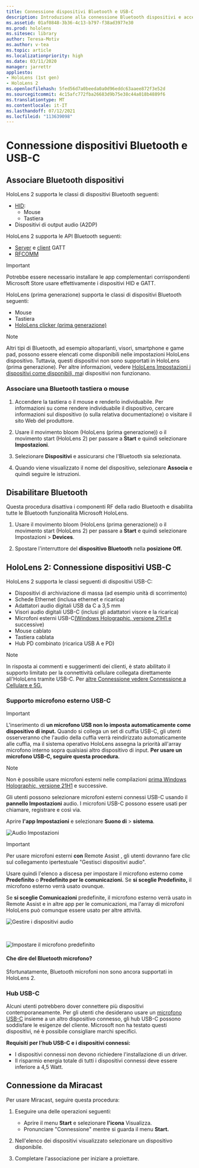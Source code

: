 ```yaml
---
title: Connessione dispositivi Bluetooth e USB-C
description: Introduzione alla connessione Bluetooth dispositivi e accessori USB-C dai dispositivi HoloLens realtà mista.
ms.assetid: 01af0848-3b36-4c13-b797-f38ad3977e30
ms.prod: hololens
ms.sitesec: library
author: Teresa-Motiv
ms.author: v-tea
ms.topic: article
ms.localizationpriority: high
ms.date: 03/11/2020
manager: jarrettr
appliesto:
- HoloLens (1st gen)
- HoloLens 2
ms.openlocfilehash: 5fed56d7a0beeda0a0d96eddc63aaee872f3e52d
ms.sourcegitcommit: 4c15afc772fba26683d9b75e38c44a018b4889f6
ms.translationtype: MT
ms.contentlocale: it-IT
ms.lasthandoff: 07/12/2021
ms.locfileid: "113639098"
---
```

# <a name="connect-to-bluetooth-and-usb-c-devices"></a>Connessione dispositivi Bluetooth e USB-C

## <a name="pair-bluetooth-devices"></a>Associare Bluetooth dispositivi

HoloLens 2 supporta le classi di dispositivi Bluetooth seguenti:

- [HID](/windows-hardware/drivers/hid/):
    - Mouse
    - Tastiera
- Dispositivi di output audio (A2DP)

HoloLens 2 supporta le API Bluetooth seguenti:
- [Server](/windows/uwp/devices-sensors/gatt-server) e [client](/windows/uwp/devices-sensors/gatt-client) GATT
- [RFCOMM](/windows/uwp/devices-sensors/send-or-receive-files-with-rfcomm)
>[!IMPORTANT]
> Potrebbe essere necessario installare le app complementari corrispondenti Microsoft Store usare effettivamente i dispositivi HID e GATT.

HoloLens (prima generazione) supporta le classi di dispositivi Bluetooth seguenti:

- Mouse
- Tastiera
- [HoloLens clicker (prima generazione)](hololens1-clicker.md)

> [!NOTE]
> Altri tipi di Bluetooth, ad esempio altoparlanti, visori, smartphone e game pad, possono essere elencati come disponibili nelle impostazioni HoloLens dispositivo. Tuttavia, questi dispositivi non sono supportati in HoloLens (prima generazione). Per altre informazioni, vedere [HoloLens Impostazioni i dispositivi come disponibili, ma](hololens-troubleshooting.md#devices-listed-as-available-in-settings-dont-work)i dispositivi non funzionano.

### <a name="pair-a-bluetooth-keyboard-or-mouse"></a>Associare una Bluetooth tastiera o mouse

1. Accendere la tastiera o il mouse e renderlo individuabile. Per informazioni su come rendere individuabile il dispositivo, cercare informazioni sul dispositivo (o sulla relativa documentazione) o visitare il sito Web del produttore.

1. Usare il movimento bloom (HoloLens (prima generazione)) o il movimento start (HoloLens 2) per passare a **Start** e quindi selezionare **Impostazioni**.

1. Selezionare **Dispositivi** e assicurarsi che l'Bluetooth sia selezionata.  

1. Quando viene visualizzato il nome del dispositivo, selezionare **Associa** e quindi seguire le istruzioni.

## <a name="disable-bluetooth"></a>Disabilitare Bluetooth

Questa procedura disattiva i componenti RF della radio Bluetooth e disabilita tutte le Bluetooth funzionalità Microsoft HoloLens.

1. Usare il movimento bloom (HoloLens (prima generazione)) o il movimento start (HoloLens 2) per passare a **Start** e quindi selezionare Impostazioni  >  **Devices**.

1. Spostare l'interruttore del **dispositivo Bluetooth** nella **posizione Off.**

## <a name="hololens-2-connect-usb-c-devices"></a>HoloLens 2: Connessione dispositivi USB-C

HoloLens 2 supporta le classi seguenti di dispositivi USB-C:

- Dispositivi di archiviazione di massa (ad esempio unità di scorrimento)
- Schede Ethernet (inclusa ethernet e ricarica)
- Adattatori audio digitali USB da C a 3,5 mm
- Visori audio digitali USB-C (inclusi gli adattatori visore e la ricarica)
- Microfoni esterni USB-C[(Windows Holographic, versione 21H1 e](hololens-release-notes.md#windows-holographic-version-21h1) successive)
- Mouse cablato
- Tastiera cablata
- Hub PD combinato (ricarica USB A e PD)


> [!NOTE]
> In risposta ai commenti e suggerimenti dei clienti, è stato abilitato il supporto limitato per la connettività cellulare collegata direttamente all'HoloLens tramite USB-C. Per [altre Connessione vedere Connessione a Cellulare e 5G.](hololens-cellular.md)

### <a name="usb-c-external-microphone-support"></a>Supporto microfono esterno USB-C

> [!IMPORTANT]
> L'inserimento di **un microfono USB non lo imposta automaticamente come dispositivo di input.** Quando si collega un set di cuffia USB-C, gli utenti osserveranno che l'audio della cuffia verrà reindirizzato automaticamente alle cuffia, ma il sistema operativo HoloLens assegna la priorità all'array microfono interno sopra qualsiasi altro dispositivo di input. **Per usare un microfono USB-C, seguire questa procedura.**

> [!NOTE]
> Non è possibile usare microfoni esterni nelle compilazioni [prima Windows Holographic, versione 21H1](hololens-release-notes.md#windows-holographic-version-21h1) e successive. 

Gli utenti possono selezionare microfoni esterni connessi USB-C usando il **pannello Impostazioni** audio. I microfoni USB-C possono essere usati per chiamare, registrare e così via.

Aprire **l'app Impostazioni** e selezionare **Suono di**  >  **sistema**.

![Audio Impostazioni](images/usbc-mic-1.jpg)

> [!IMPORTANT]
> Per usare microfoni esterni **con** Remote Assist , gli utenti dovranno fare clic sul collegamento ipertestuale "Gestisci dispositivi audio".
>
> Usare quindi l'elenco a discesa per impostare il microfono esterno come **Predefinito** o **Predefinito per le comunicazioni.** Se **si sceglie Predefinito,** il microfono esterno verrà usato ovunque.
>
> Se **si sceglie Comunicazioni** predefinite, il microfono esterno verrà usato in Remote Assist e in altre app per le comunicazioni, ma l'array di microfoni HoloLens può comunque essere usato per altre attività.

![Gestire i dispositivi audio](images/usbc-mic-2.png)

<br>

![Impostare il microfono predefinito](images/usbc-mic-3.jpg)

#### <a name="what-about-bluetooth-microphone-support"></a>Che dire del Bluetooth microfono?

Sfortunatamente, Bluetooth microfoni non sono ancora supportati in HoloLens 2.

### <a name="usb-c-hubs"></a>Hub USB-C

Alcuni utenti potrebbero dover connettere più dispositivi contemporaneamente. Per gli utenti che desiderano usare un [microfono USB-C](#usb-c-external-microphone-support) insieme a un altro dispositivo connesso, gli hub USB-C possono soddisfare le esigenze del cliente. Microsoft non ha testato questi dispositivi, né è possibile consigliare marchi specifici.

**Requisiti per l'hub USB-C e i dispositivi connessi:**

- I dispositivi connessi non devono richiedere l'installazione di un driver.
- Il risparmio energia totale di tutti i dispositivi connessi deve essere inferiore a 4,5 Watt.

## <a name="connect-to-miracast"></a>Connessione da Miracast

Per usare Miracast, seguire questa procedura:

1. Eseguire una delle operazioni seguenti:  

   - Aprire il menu **Start** e selezionare **l'icona** Visualizza.
   - Pronunciare "Connessione" mentre si guarda il menu **Start.**  

1. Nell'elenco dei dispositivi visualizzato selezionare un dispositivo disponibile.

1. Completare l'associazione per iniziare a proiettare.
